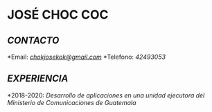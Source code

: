 # **JOSÉ CHOC COC**
## *CONTACTO*
*Email: *chokjosekok@gmail.com*
*Telefono: *42493053*
## *EXPERIENCIA*
*2018-2020: *Desarrollo de aplicaciones en una unidad ejecutora del Ministerio de Comunicaciones de Guatemala*
